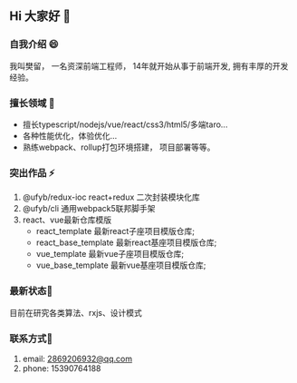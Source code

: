 ## Hi 大家好 👋

### 自我介绍 😄

我叫樊留， 一名资深前端工程师， 14年就开始从事于前端开发, 拥有丰厚的开发经验。

### 擅长领域 👯
* 擅长typescript/nodejs/vue/react/css3/html5/多端taro...
* 各种性能优化，体验优化...
* 熟练webpack、rollup打包环境搭建， 项目部署等等。

### 突出作品 ⚡

1. @ufyb/redux-ioc react+redux 二次封装模块化库
2. @ufyb/cli 通用webpack5联邦脚手架
3. react、vue最新仓库模版
   - react_template 最新react子座项目模版仓库;
   - react_base_template 最新react基座项目模版仓库;
   - vue_template 最新vue子座项目模版仓库;
   - vue_base_template 最新vue基座项目模版仓库;

###  最新状态🔭

目前在研究各类算法、rxjs、设计模式

### 联系方式💬

1. email: 2869206932@qq.com
2. phone: 15390764188
